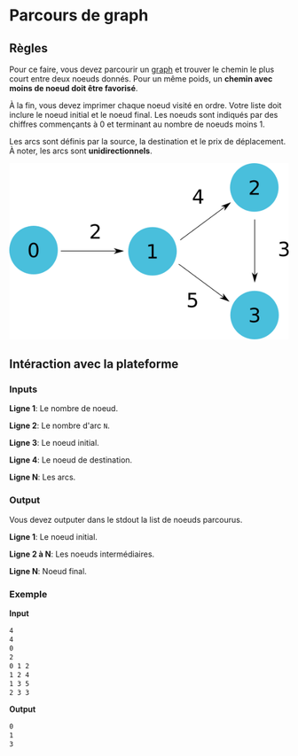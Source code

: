 # Parcours de graph
## Règles
Pour ce faire, vous devez parcourir un [graph](https://en.wikipedia.org/wiki/Graph_(abstract_data_type)) et trouver le
chemin le plus court entre deux noeuds donnés. Pour un même poids, un **chemin avec moins de noeud doit être favorisé**.

À la fin, vous devez imprimer chaque noeud visité en ordre. Votre liste doit inclure le noeud initial et le noeud final.
Les noeuds sont indiqués par des chiffres commençants à 0 et terminant au nombre de noeuds moins 1.

Les arcs sont définis par la source, la destination et le prix de déplacement. À noter, les arcs sont 
**unidirectionnels**.

![Graph](https://github.com/JDIS/CSGamesSelectionPublic/blob/master/Graph/graph.png?raw=true "Graph shit")

## Intéraction avec la plateforme
### Inputs
**Ligne 1**: Le nombre de noeud.

**Ligne 2**: Le nombre d'arc `N`.

**Ligne 3**: Le noeud initial.

**Ligne 4**: Le noeud de destination.

**Ligne N**: Les arcs.

### Output
Vous devez outputer dans le stdout la list de noeuds parcourus.

**Ligne 1**: Le noeud initial.

**Ligne 2 à N**: Les noeuds intermédiaires.

**Ligne N**: Noeud final.

### Exemple
**Input**
```
4
4
0
2
0 1 2
1 2 4
1 3 5
2 3 3
```
**Output**
```
0
1
3
```
